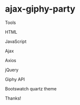 # ajax-giphy-party

Tools

HTML

JavaScript

Ajax 

Axios

jQuery 

Giphy API 

Bootswatch quartz theme 


Thanks!
